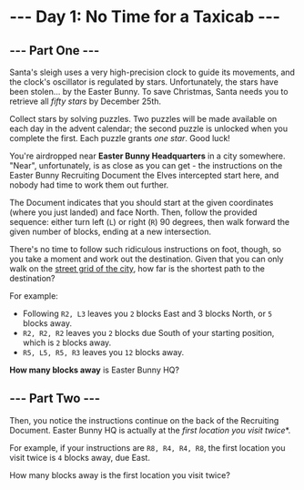 # --- Day 1: No Time for a Taxicab ---

## --- Part One ---

Santa's sleigh uses a very high-precision clock to guide its movements, and the
clock's oscillator is regulated by stars. Unfortunately, the stars have been
stolen… by the Easter Bunny. To save Christmas, Santa needs you to retrieve all
_fifty stars_ by December 25th.

Collect stars by solving puzzles. Two puzzles will be made available on each day
in the advent calendar; the second puzzle is unlocked when you complete the
first. Each puzzle grants _one star_. Good luck!

You're airdropped near **Easter Bunny Headquarters** in a city somewhere.
"Near", unfortunately, is as close as you can get - the instructions on the
Easter Bunny Recruiting Document the Elves intercepted start here, and nobody
had time to work them out further.

The Document indicates that you should start at the given coordinates (where you
just landed) and face North. Then, follow the provided sequence: either turn
left (`L`) or right (`R`) 90 degrees, then walk forward the given number of
blocks, ending at a new intersection.

There's no time to follow such ridiculous instructions on foot, though, so you
take a moment and work out the destination. Given that you can only walk on the
[street grid of the city](https://en.wikipedia.org/wiki/Taxicab_geometry), how
far is the shortest path to the destination?

For example:

- Following `R2, L3` leaves you `2` blocks East and 3 blocks North, or `5`
  blocks away.
- `R2, R2, R2` leaves you `2` blocks due South of your starting position, which
  is `2` blocks away.
- `R5, L5, R5, R3` leaves you `12` blocks away.

**How many blocks away** is Easter Bunny HQ?

## --- Part Two ---

Then, you notice the instructions continue on the back of the Recruiting
Document. Easter Bunny HQ is actually at the *first location you visit twice**.

For example, if your instructions are `R8, R4, R4, R8`, the first location you
visit twice is `4` blocks away, due East.

How many blocks away is the first location you visit twice?
